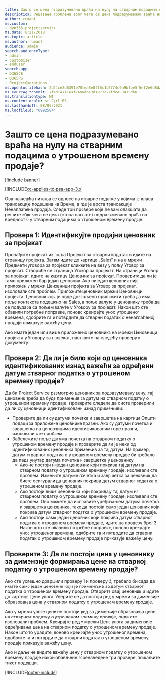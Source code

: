 ```yaml
---
title: Зашто се цена подразумевано враћа на нулу на стварним подацима о утрошеном времену продаје?
description: Решавање проблема због чега се цена подразумевано враћа на 0 у стварним подацима о утрошеном времену продаје.
author: rumant
ms.custom:
- dyn365-projectservice
ms.date: 8/21/2018
ms.topic: article
ms.author: rumant
audience: Admin
search.audienceType:
- admin
- customizer
- enduser
search.app:
- D365CE
- D365PS
- ProjectOperations
ms.openlocfilehash: 2df4ce2d6391e70fea8e8f15c1b5774c9a9bfbe5f5ef2e6d8da8668afd34d4c9
ms.sourcegitcommit: 7f8d1e7a16af769adb43d1877c28fdce53975db8
ms.translationtype: MT
ms.contentlocale: sr-Cyrl-RS
ms.lasthandoff: 08/06/2021
ms.locfileid: "6992584"
---
```

# <a name="why-is-price-defaulting-to-zero-on-time-sales-actuals"></a>Зашто се цена подразумевано враћа на нулу на стварним подацима о утрошеном времену продаје?

[!include [banner](../includes/psa-now-project-operations.md)]

[!INCLUDE[cc-applies-to-psa-app-3.x](../includes/cc-applies-to-psa-app-3x.md)]

Ова најчешћа питања се односе на стварне податке у којима је класа трансакције подешена на Време, а где је врста трансакције Ненаплаћена продаја. Следе три провере које ће вам олакшати да решите због чега се цена (стопа наплате) подразумевано враћа на вредност 0 у стварним подацима о утрошеном времену продаје.

## <a name="check-1-identify-the-sales-price-list-for-the-project"></a>Провера 1: Идентификујте продајни ценовник за пројекат

Пронађите пројекат из поља Пројекат за стварни податак и идите на страницу пројекта. Затим идите до картице „Sales“ и на а мрежи Предмети уговора за пројекат кликните на везу у пољу Уговор за пројекат. Отвориће се страница Уговор за пројекат. На страници Уговор за пројекат, идите на картицу Ценовник за пројекат. Проверите да ли је тамо приложен бар један ценовник. Ако ниједан ценовник није приложен у мрежи Ценовници пројекта за Уговор за пројекат, изоловали сте проблем. Приложите ценовник мрежи Ценовници пројекта. Ценовник који је овде дозвољено приложити треба да има поље контекста подешено на Sales, а поље валуте у ценовнику треба да се подудара са пољем валуте у Уговору за пројекат. Након што сте обавили потребне поправке, поново креирајте унос утрошеног времена, одобрите га и потврдите да стварни податак о ненаплаћеној продаји приказује важећу цену. 

Ако имате један или више приложених ценовника на мрежи Ценовници пројекта у Уговору за пројекат, наставите на следећу проверу у документу.

## <a name="check-2-are-any-of-the-price-lists-identified-above-valid-for-the-specific-date-of-the-time-sales-actual"></a>Провера 2: Да ли је било који од ценовника идентификованих изнад важећи за одређени датум стварног податка о утрошеном времену продаје?

Да би Project Service размотрио ценовник за подразумевану цену, тај ценовник треба да буде примењив за датум на стварном податку о утрошеном времену продаје. Проверите следеће да бисте проверили да ли су ценовници идентификовани изнад примењиви:
- Проверите да ли су датуми почетка и завршетка на картици Општи подаци за приложене ценовнике празни. Ако су датуми почетка и завршетка на ценовницима идентификованим горе празни, изоловали сте проблем. 
- Забележите поље датума почетка на стварном податку о утрошеном времену продаје и проверите да ли је неки од идентификованих ценовника примењив за тај датум. На пример, датум стварног податка о утрошеном времену продаје би требало да пада унутар датума почетка и завршетка у ценовнику. 
    - Ако не постоји ниједан ценовник који покрива тај датум на стварном податку о утрошеном времену продаје, изоловали сте проблем. Измените датуме почетка и завршетка за ценовник да бисте осигурали да ценовник покрива датум стварног податка о утрошеном времену продаје. 
    - Ако постоји више ценовника који покривају тај датум на стварном податку о утрошеном времену продаје, изоловали сте проблем. Ово можете да исправите уређивањем датума почетка и завршетка ценовника, тако да постоји само један ценовник који покрива датум стварног податка о утрошеном времену продаје. 
    - Ако постоји само један ценовник који покрива датум стварног податка о утрошеном времену продаје, идите на проверу број 3.
Након што сте обавили потребне поправке, поново креирајте унос утрошеног времена, одобрите га и потврдите да стварни податак о утрошеном времену продаје приказује важећу цену.

## <a name="check-3-is-there-a-price-in-the-price-list-for-the-pricing-dimensions-on-the-time-sales-actual"></a>Проверите 3: Да ли постоји цена у ценовнику за димензије формирања цене на стварној податку о утрошеном времену продаје?

Ако сте успешно довршили проверу 1 и проверу 2, требало би сада да имате само један ценовник који је применљив за датум стварног податка о утрошеном времену продаје. Отворите овај ценовник и идите до картице Цене улога. Уверите се да постоји ред у мрежи за димензије образовања цена у стварном податку о утрошеном времену продаје.

Ако у мрежи улоге цене не постоји ред за димензије образовања цене на стварном податку о утрошеном времену продаје, онда сте изоловали проблем. Креирајте ред у мрежи Цене улога за димензије одређивања цена на стварном податку о утрошеном времену продаје. Након што то урадите, поново креирајте унос утрошеног времена, одобрите га и потврдите да стварни податак о утрошеном времену продаје приказује важећу цену.

Ако и даље не видите важећу цену у стварном податку о утрошеном времену продаје након обављене горенаведене три провере, пошаљите тикет подршци. 



[!INCLUDE[footer-include](../includes/footer-banner.md)]